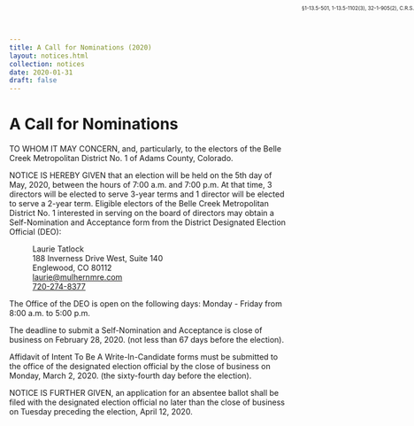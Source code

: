 ```yaml
---
title: A Call for Nominations (2020)
layout: notices.html
collection: notices
date: 2020-01-31
draft: false
---
```


# A Call for Nominations

TO WHOM IT MAY CONCERN, and, particularly, to the electors of the Belle Creek Metropolitan District No. 1 of Adams County, Colorado.

NOTICE IS HEREBY GIVEN that an election will be held on the 5th day of May, 2020, between the hours of 7:00 a.m. and 7:00 p.m.  At that time, 3 directors will be elected to serve 3-year terms and 1 director will be elected to serve a 2-year term.  Eligible electors of the Belle Creek Metropolitan District No. 1 interested in serving on the board of directors may obtain a Self-Nomination and Acceptance form from the District Designated Election Official (DEO): 
<p style="margin-left: 3em;">
    Laurie Tatlock
    <br>188 Inverness Drive West, Suite 140
    <br>Englewood, CO  80112
    <br><a href="mailto:laurie@mulhernmre.com" target="_blank">laurie@mulhernmre.com</a>
    <br><a href="tel:+17202748377" target="_blank">720-274-8377</a>
</p>

The Office of the DEO is open on the following days: Monday - Friday from 8:00 a.m. to 5:00 p.m.
				
The deadline to submit a Self-Nomination and Acceptance is close of business on February 28, 2020. (not less than 67 days before the election).

Affidavit of Intent To Be A Write-In-Candidate forms must be submitted to the office of the designated election official by the close of business on Monday, March 2, 2020. (the sixty-fourth day before the election).

NOTICE IS FURTHER GIVEN, an application for an absentee ballot shall be filed with the designated election official no later than the close of business on Tuesday preceding the election, April 12, 2020.

<div style="position: absolute; top: 1em; right: 0; font-size: 0.65em;">§1-13.5-501, 1-13.5-1102(3), 32-1-905(2), C.R.S.</div>
